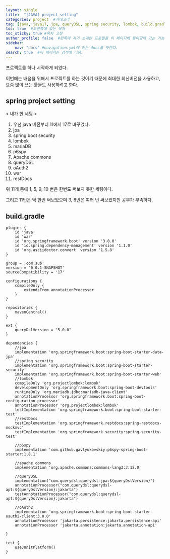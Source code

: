 ```yaml
---
layout: single
title:  "[JAVA] project setting"
categories: project  #카테고리
tag: [java, java17, jpa, queryDSL, spring security, lombok, build.gradle] #태그
toc: true  #오른쪽에 있는 목차
toc_sticky: true #목차 고정
author_profile: false  #왼쪽에 자기 소개란 프로필을 이 페이지에 들어갈때 끄는 기능
sidebar:
    nav: "docs" #navigation.yml에 있는 docs를 뜻한다.
search: true  #이 페이지는 검색에 나옴.
---
```


프로젝트를 하나 시작하게 되었다.

이번에는 배움을 위해서 프로젝트를 하는 것이기 때문에 최대한 최신버전을 사용하고, 요즘 많이 쓰는 툴들도 사용하려고 한다.

## spring project setting

< 내가 한 세팅 >
1. 우선 java 버전부터 11에서 17로 바꾸었다.
2. jpa
3. spring boot security
4. lombok
5. mariaDB
6. p6spy
7. Apache commons
8. queryDSL
9. oAuth2
10. war
11. restDocs

위 11개 중에 1, 5, 9, 10 번은 한번도 써보지 못한 세팅이다.

그리고 11번은 딱 한번 써보았으며 3, 8번은 여러 번 써보았지만 공부가 부족하다.

## build.gradle

```plaintext
plugins {
    id 'java'
    id 'war'
    id 'org.springframework.boot' version '3.0.0'
    id 'io.spring.dependency-management' version '1.1.0'
    id 'org.asciidoctor.convert' version '1.5.8'
}

group = 'com.sub'
version = '0.0.1-SNAPSHOT'
sourceCompatibility = '17'

configurations {
    compileOnly {
        extendsFrom annotationProcessor
    }
}

repositories {
    mavenCentral()
}

ext {
    queryDslVersion = "5.0.0"
}

dependencies {
    //jpa
    implementation 'org.springframework.boot:spring-boot-starter-data-jpa'
    //spring security
    implementation 'org.springframework.boot:spring-boot-starter-security'
    implementation 'org.springframework.boot:spring-boot-starter-web'
    //lombok
    compileOnly 'org.projectlombok:lombok'
    developmentOnly 'org.springframework.boot:spring-boot-devtools'
    runtimeOnly 'org.mariadb.jdbc:mariadb-java-client'
    annotationProcessor 'org.springframework.boot:spring-boot-configuration-processor'
    annotationProcessor 'org.projectlombok:lombok'
    testImplementation 'org.springframework.boot:spring-boot-starter-test'
    //restDocs
    testImplementation 'org.springframework.restdocs:spring-restdocs-mockmvc'
    testImplementation 'org.springframework.security:spring-security-test'

    //p6spy
    implementation 'com.github.gavlyukovskiy:p6spy-spring-boot-starter:1.8.1'

    //apache commons
    implementation 'org.apache.commons:commons-lang3:3.12.0'

    //queryDSL
    implementation("com.querydsl:querydsl-jpa:${queryDslVersion}")
    annotationProcessor("com.querydsl:querydsl-apt:${queryDslVersion}:jakarta")
    testAnnotationProcessor("com.querydsl:querydsl-apt:${queryDslVersion}:jakarta")

    //oAuth2
    implementation 'org.springframework.boot:spring-boot-starter-oauth2-client:3.0.0'
    annotationProcessor 'jakarta.persistence:jakarta.persistence-api'
    annotationProcessor 'jakarta.annotation:jakarta.annotation-api'

}

test {
    useJUnitPlatform()
}
```